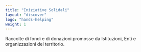 ```yaml
---
title: "Iniziative Solidali"
layout: "discover"
logo: "hands-helping"
weight: 1
---
```


Raccolte di fondi e di donazioni promosse da Istituzioni, Enti e organizzazioni del territorio.
